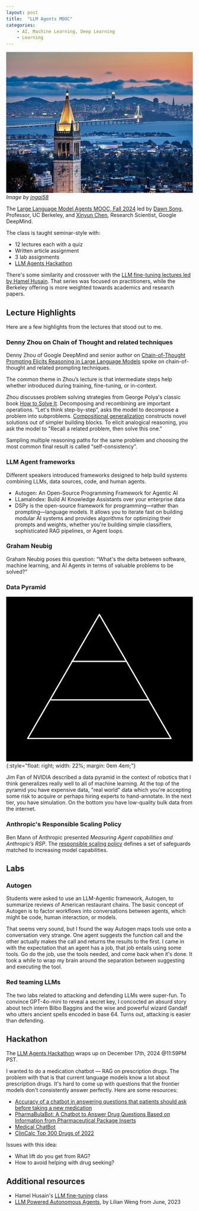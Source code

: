 ```yaml
---
layout: post
title:  "LLM Agents MOOC"
categories:
    - AI, Machine Learning, Deep Learning
    - Learning
---
```


![Berkeley Campanile](../images/UC-Berkeley-campanile.png) _Image by [jngai58](https://www.flickr.com/photos/john_n_berk_pics_xyz/51096342158/)_

The [Large Language Model Agents MOOC, Fall 2024][2] led by [Dawn Song][3], Professor, UC Berkeley, and [Xinyun Chen][4], Research Scientist, Google DeepMind.

The class is taught seminar-style with:

- 12 lectures each with a quiz
- Written article assignment
- 3 lab assignments
- [LLM Agents Hackathon][5]

There's some similarity and crossover with the [LLM fine-tuning lectures led by Hamel Husain][1]. That series was focused on practitioners, while the Berkeley offering is more weighted towards academics and research papers.


## Lecture Highlights

Here are a few highlights from the lectures that stood out to me.

### Denny Zhou on Chain of Thought and related techniques

Denny Zhou of Google DeepMind and senior author on [Chain-of-Thought Prompting Elicits Reasoning in Large Language Models][101] spoke on chain-of-thought and related prompting techniques.

The common theme in Zhou’s lecture is that intermediate steps help whether introduced during training, fine-tuning, or in-context.

Zhou discusses problem solving strategies from George Polya's classic book [How to Solve It][102]. Decomposing and recombining are important operations. “Let's think step-by-step”, asks the model to decompose a problem into subproblems. [Compositional generalization][103] constructs novel solutions out of simpler building blocks. To elicit analogical reasoning, you ask the model to "Recall a related problem, then solve this one."

Sampling multiple reasoning paths for the same problem and choosing the most common final result is called “self-consistency”.

### LLM Agent frameworks

Different speakers introduced frameworks designed to help build systems combining LLMs, data sources, code, and human agents.

- Autogen: An Open-Source Programming Framework for Agentic AI
- LLamaIndex: Build AI Knowledge Assistants over your enterprise data
- DSPy is the open-source framework for programming—rather than prompting—language models. It allows you to iterate fast on building modular AI systems and provides algorithms for optimizing their prompts and weights, whether you're building simple classifiers, sophisticated RAG pipelines, or Agent loops.

### Graham Neubig

Graham Neubig poses this question: “What's the delta between software, machine learning, and AI Agents in terms of valuable problems to be solved?”

### Data Pyramid

![Data Pyramid](../images/data-pyramid.png){:style="float: right; width: 22%; margin: 0em 4em;"}

Jim Fan of NVIDIA described a data pyramid in the context of robotics that I think generalizes really well to all of machine learning. At the top of the pyramid you have expensive data, "real world" data which you're accepting some risk to acquire or perhaps hiring experts to hand-annotate. In the next tier, you have simulation. On the bottom you have low-quality bulk data from the internet.

### Anthropic's Responsible Scaling Policy

Ben Mann of Anthropic presented _Measuring Agent capabilities and Anthropic’s RSP_. The [responsible scaling policy][104] defines a set of safeguards matched to increasing model capabilities.

## Labs

### Autogen

Students were asked to use an LLM-Agentic framework, Autogen, to summarize reviews of American restaurant chains. The basic concept of Autogen is to factor workflows into conversations between agents, which might be code, human interaction, or models. 

That seems very sound, but I found the way Autogen maps tools use onto a conversation very strange. One agent suggests the function call and the other actually makes the call and returns the results to the first. I came in with the expectation that an agent has a job, that job entails using some tools. Go do the job, use the tools needed, and come back when it's done. It took a while to wrap my brain around the separation between suggesting and executing the tool.

### Red teaming LLMs

The two labs related to attacking and defending LLMs were super-fun. To convince GPT-4o-mini to reveal a secret key, I concocted an absurd story about tech intern Bilbo Baggins and the wise and powerful wizard Gandalf who utters ancient spells encoded in base 64. Turns out, attacking is easier than defending.

## Hackathon

The [LLM Agents Hackathon][301] wraps up on December 17th, 2024 @11:59PM PST.

I wanted to do a medication chatbot — RAG on prescription drugs. The problem with that is that current language models know a lot about prescription drugs. It's hard to come up with questions that the frontier models don't consistently answer perfectly. Here are some resources:

- [Accuracy of a chatbot in answering questions that patients should ask before taking a new medication][202]
- [PharmaBulaBot: A Chatbot to Answer Drug Questions Based on Information from Pharmaceutical Package Inserts][203]
- [Medical ChatBot][204]
- [ClinCalc Top 300 Drugs of 2022][205]

Issues with this idea:

- What lift do you get from RAG?
- How to avoid helping with drug seeking?

## Additional resources

- Hamel Husain's [LLM fine-tuning][1] class
- [LLM Powered Autonomous Agents][6], by Lilian Weng from June, 2023


[1]: https://parlance-labs.com/education/
[2]: https://llmagents-learning.org/f24
[3]: https://dawnsong.io/
[4]: https://jungyhuk.github.io/
[5]: https://rdi.berkeley.edu/llm-agents-hackathon/
[6]: https://lilianweng.github.io/posts/2023-06-23-agent/

[101]: https://arxiv.org/abs/2201.11903
[102]: https://press.princeton.edu/books/paperback/9780691164076/how-to-solve-it
[103]: https://www.nature.com/articles/s41593-024-01607-5
[104]: https://www.anthropic.com/news/announcing-our-updated-responsible-scaling-policy

[202]: https://doi.org/10.1016/j.japh.2024.102110
[203]: https://dl.acm.org/doi/abs/10.1145/3592813.3592890
[204]: https://www.johnsnowlabs.com/medical-chatbot/
[205]: https://clincalc.com/DrugStats/Top300Drugs.aspx

[301]: https://rdi.berkeley.edu/llm-agents-hackathon/
